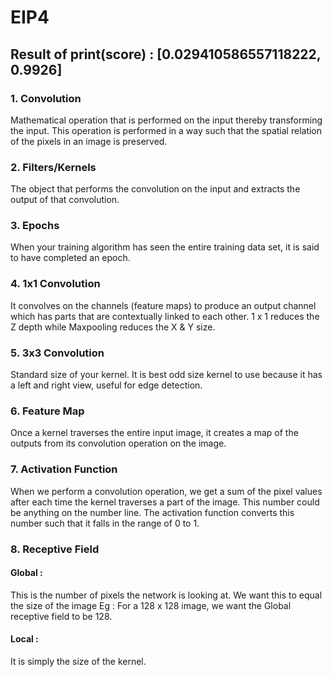 # EIP4

## Result of print(score) : [0.029410586557118222, 0.9926]

### 1. Convolution 
Mathematical operation that is performed on the input thereby transforming the input. This operation is performed in a way such that  the spatial relation of the pixels in an image is preserved.

### 2. Filters/Kernels
The object that performs the convolution on the input and extracts the output of that convolution. 

### 3. Epochs
When your training algorithm has seen the entire training data set, it is said to have completed an epoch.

### 4. 1x1 Convolution
It convolves on the channels (feature maps) to produce an output channel which has parts that are contextually linked to each other. 1 x 1 reduces the Z depth while Maxpooling reduces the X & Y size.

### 5. 3x3 Convolution
Standard size of your kernel. It is best odd size kernel to use because it has a left and right view, useful for edge detection.

### 6. Feature Map
Once a kernel traverses the entire input image, it creates a map of the outputs from its convolution operation on the image. 

### 7. Activation Function 
When we perform a convolution operation, we get a sum of the pixel values after each time the kernel traverses a part of the image. This number could be anything on the number line. The activation function converts this number such that it falls in the range of 0 to 1. 

### 8. Receptive Field
#### Global :
This is the number of pixels the network is looking at. We want this to equal the size of the image 
Eg : For a 128 x 128 image, we want the Global receptive field to be 128.

#### Local : 
It is simply the size of the kernel. 
